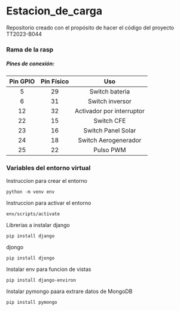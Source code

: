 # Estacion_de_carga

Repositorio creado con el propósito de hacer el código del proyecto TT2023-B044

### Rama de la rasp

##### Pines de conexión:
|Pin GPIO|Pin Físico|Uso|
|:--:|:--:|:--:|
|5|29|Switch bateria|
|6|31|Switch inversor|
|12|32|Activador por interruptor|
|22|15|Switch CFE|
|23|16|Switch Panel Solar|
|24|18|Switch Aerogenerador|
|25|22|Pulso PWM|

### Variables del entorno virtual

Instruccion para crear el entorno

```
python -m venv env
```

Instruccion para activar el entorno

```
env/scripts/activate
```

Librerias a instalar
django

```
pip install django
```

djongo

```
pip install djongo
```

Instalar env para funcion de vistas
``` 
pip install django-environ
```
Instalar pymongo paara extrare datos de MongoDB
``` 
pip install pymongo
```

